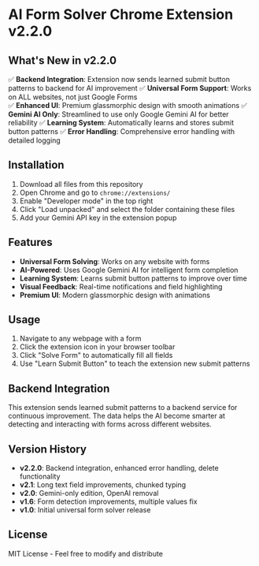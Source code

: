 # AI Form Solver Chrome Extension v2.2.0 

## What's New in v2.2.0

✅ **Backend Integration**: Extension now sends learned submit button patterns to backend for AI improvement
✅ **Universal Form Support**: Works on ALL websites, not just Google Forms  
✅ **Enhanced UI**: Premium glassmorphic design with smooth animations
✅ **Gemini AI Only**: Streamlined to use only Google Gemini AI for better reliability
✅ **Learning System**: Automatically learns and stores submit button patterns
✅ **Error Handling**: Comprehensive error handling with detailed logging

## Installation

1. Download all files from this repository
2. Open Chrome and go to `chrome://extensions/`
3. Enable "Developer mode" in the top right
4. Click "Load unpacked" and select the folder containing these files
5. Add your Gemini API key in the extension popup

## Features

- **Universal Form Solving**: Works on any website with forms
- **AI-Powered**: Uses Google Gemini AI for intelligent form completion
- **Learning System**: Learns submit button patterns to improve over time
- **Visual Feedback**: Real-time notifications and field highlighting
- **Premium UI**: Modern glassmorphic design with animations

## Usage

1. Navigate to any webpage with a form
2. Click the extension icon in your browser toolbar
3. Click "Solve Form" to automatically fill all fields
4. Use "Learn Submit Button" to teach the extension new submit patterns

## Backend Integration

This extension sends learned submit patterns to a backend service for continuous improvement. The data helps the AI become smarter at detecting and interacting with forms across different websites.

## Version History

- **v2.2.0**: Backend integration, enhanced error handling, delete functionality
- **v2.1**: Long text field improvements, chunked typing
- **v2.0**: Gemini-only edition, OpenAI removal
- **v1.6**: Form detection improvements, multiple values fix
- **v1.0**: Initial universal form solver release

## License

MIT License - Feel free to modify and distribute